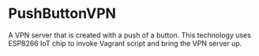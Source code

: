 # PushButtonVPN
A VPN server that is created with a push of a button. This technology uses ESP8266 IoT chip to invoke Vagrant script and bring the VPN server up.
